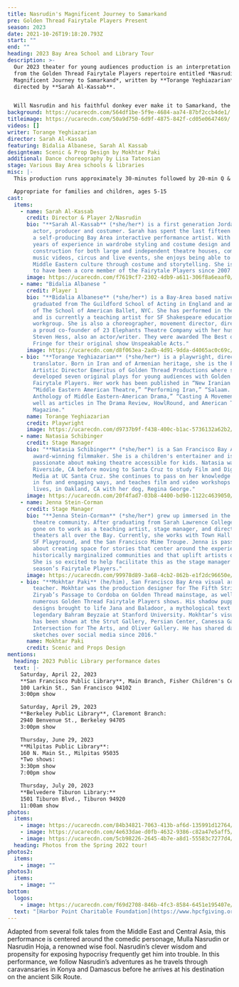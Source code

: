 ```yaml
---
title: Nasrudin's Magnificent Journey to Samarkand
pre: Golden Thread Fairytale Players Present
season: 2023
date: 2021-10-26T19:18:20.793Z
start: ""
end: ""
heading: 2023 Bay Area School and Library Tour
description: >-
  Our 2023 theater for young audiences production is an interpretation of a play
  from the Golden Thread Fairytale Players repertoire entitled *Nasrudin’s
  Magnificent Journey to Samarkand*, written by **Torange Yeghiazarian** and
  directed by **Sarah Al-Kassab**.


  Will Nasrudin and his faithful donkey ever make it to Samarkand, the center of arts and crafts on the ancient Silk Road? There is only one way to find out!
background: https://ucarecdn.com/564df1be-5f9e-4684-aa74-87bf2ccb4de1/
titleimage: https://ucarecdn.com/50a9d750-6d9f-4875-842f-cd05e0647469/
videos: []
writer: Torange Yeghiazarian
director: Sarah Al-Kassab
featuring: Bidalia Albanese, Sarah Al Kassab
designteam: Scenic & Prop Design by Mokhtar Paki
additional: Dance choreography by Lisa Tateosian
stage: Various Bay Area schools & libraries
misc: |-
  This production runs approximately 30-minutes followed by 20-min Q & A session

  Appropriate for families and children, ages 5-15
cast:
  items:
    - name: Sarah Al-Kassab
      credit: Director & Player 2/Nasrudin
      bio: "**Sarah Al-Kassab** (*she/her*) is a first generation Jordanian-American
        actor, producer and costumer. Sarah has spent the last fifteen years as
        a self-producing Bay Area interactive performance artist. With over 20
        years of experience in wardrobe styling and costume design and
        construction for both large and independent theatre houses, commercials,
        music videos, circus and live events, she enjoys being able to share
        Middle Eastern culture through costume and storytelling. She is thrilled
        to have been a core member of the Fairytale Players since 2007."
      image: https://ucarecdn.com/f7619cf7-2302-4db9-a611-306f8a6eaaf0/
    - name: "Bidalia Albanese "
      credit: Player 1
      bio: "**Bidalia Albanese** (*she/her*) is a Bay-Area based native New Yorker who
        graduated from The Guildford School of Acting in England and an alumnus
        of The School of American Ballet, NYC. She has performed in the UK, NYC,
        and is currently a teaching artist for SF Shakespeare education
        workgroup. She is also a choreographer, movement director, director, and
        a proud co-founder of 23 Elephants Theatre Company with her husband
        Steven Hess, also an actor/writer. They were awarded The Best of SF
        Fringe for their original show Unspeakable Acts."
      image: https://ucarecdn.com/d8f063ea-2adb-4d91-9dda-d4065ac0c69c/
    - bio: "**Torange Yeghiazarian** (*she/her*) is a playwright, director, and
        translator. Born in Iran and of Armenian heritage, she is the Founding
        Artistic Director Emeritus of Golden Thread Productions where she
        developed seven original plays for young audiences with Golden Thread
        Fairytale Players. Her work has been published in “New Iranian Plays,”
        “Middle Eastern American Theatre,” “Performing Iran,” “Salaam. Peace: An
        Anthology of Middle Eastern-American Drama,” “Casting A Movement,” as
        well as articles in The Drama Review, HowlRound, and American Theatre
        Magazine."
      name: Torange Yeghiazarian
      credit: Playwright
      image: https://ucarecdn.com/d9737b9f-f438-400c-b1ac-5736132a62b2/
    - name: Natasia Schibinger
      credit: Stage Manager
      bio: "**Natasia Schibinger** (*she/her*) is a San Francisco Bay Area artist and
        award-winning filmmaker. She is a children's entertainer and is
        passionate about making theatre accessible for kids. Natasia was born in
        Riverside, CA before moving to Santa Cruz to study Film and Digital
        Media at UC Santa Cruz. She continues to pass on her knowledge to youth
        in fun and engaging ways, and teaches film and video workshops where she
        lives, in Oakland, CA with her dog, Regina George."
      image: https://ucarecdn.com/20f4fad7-03b8-4400-bd90-1122c4639050/
    - name: Jenna Stein-Corman
      credit: Stage Manager
      bio: "**Jenna Stein-Corman** (*she/her*) grew up immersed in the SF Bay Area
        theatre community. After graduating from Sarah Lawrence College, she has
        gone on to work as a teaching artist, stage manager, and director in
        theaters all over the Bay. Currently, she works with Town Hall Theatre,
        SF Playground, and the San Francisco Mime Troupe. Jenna is passionate
        about creating space for stories that center around the experiences of
        historically marginalized communities and that uplift artists of color.
        She is so excited to help facilitate this as the stage manager for this
        season’s Fairytale Players."
      image: https://ucarecdn.com/99978d89-3a68-4cb2-862b-e1f2dc96650e/
    - bio: "**Mokhtar Paki** (he/him), San Francisco Bay Area visual artist and art
        teacher. Mokhtar was the production designer for The Fifth String:
        Ziryab’s Passage to Cordoba on Golden Thread mainstage, as well as
        numerous Golden Thread Fairytale Players shows. His shadow puppet
        designs brought to life Jana and Baladoor, a mythological text by
        legendary Bahram Beyzaie at Stanford University. Mokhtar’s visual art
        has been shown at the Strut Gallery, Persian Center, Canessa Gallery,
        Intersection for The Arts, and Oliver Gallery. He has shared daily
        sketches over social media since 2016."
      name: Mokhtar Paki
      credit: Scenic and Props Design
mentions:
  heading: 2023 Public Library performance dates
  text: |-
    Saturday, April 22, 2023
    **San Francisco Public Library**, Main Branch, Fisher Children's Center:
    100 Larkin St., San Francisco 94102
    3:00pm show

    Saturday, April 29, 2023
    **Berkeley Public Library**, Claremont Branch:
    2940 Benvenue St., Berkeley 94705
    3:00pm show

    Thursday, June 29, 2023
    **Milpitas Public Library**:
    160 N. Main St., Milpitas 95035
    *Two shows:
    3:30pm show
    7:00pm show 

    Thursday, July 20, 2023
    **Belvedere Tiburon Library:**
    1501 Tiburon Blvd., Tiburon 94920
    11:00am show
photos:
  items:
    - image: https://ucarecdn.com/84b34821-7063-413b-af6d-135991d12764/
    - image: https://ucarecdn.com/4e633dae-d0fb-4632-9386-c82a47e5aff5/
    - image: https://ucarecdn.com/5cb98226-2645-4b7e-a8d1-55583c7277d4/
  heading: Photos from the Spring 2022 tour!
photos2:
  items:
    - image: ""
photos3:
  items:
    - image: ""
bottom:
  logos:
    - image: https://ucarecdn.com/f69d2708-846b-4fc3-8584-6451e195407e/
  text: "[Harbor Point Charitable Foundation](https://www.hpcfgiving.org/)"
---
```

Adapted from several folk tales from the Middle East and Central Asia, this performance is centered around the comedic personage, Mulla Nasrudin or Nasrudin Hoja, a renowned wise fool. Nasrudin’s clever wisdom and propensity for exposing hypocrisy frequently get him into trouble. In this performance, we follow Nasrudin’s adventures as he travels through caravansaries in Konya and Damascus before he arrives at his destination on the ancient Silk Route.